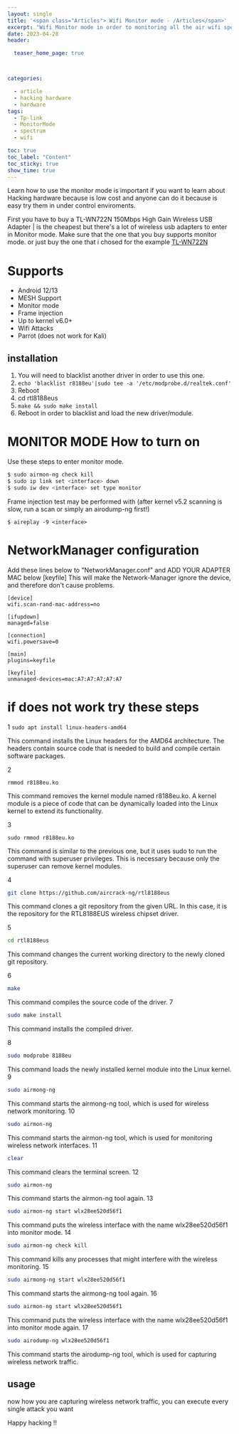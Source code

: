 ```yaml
---
layout: single
title: '<span class="Articles"> Wifi Monitor mode - /Articles</span>'
excerpt: "Wifi Monitor mode in order to monitoring all the air wifi spectrum, this is the introduccion of hacking hardware "
date: 2023-04-28
header:

  teaser_home_page: true



categories:

  - article
  - hacking hardware
  - hardware
tags:  
  - Tp-link
  - MonitorMode
  - spectrum
  - wifi

toc: true
toc_label: "Content"
toc_sticky: true
show_time: true
---
```



Learn how to use the monitor mode is important if you want to learn about Hacking hardware because is low cost and anyone can do it because is easy try them in under control enviroments.


First you have to buy a TL-WN722N  150Mbps High Gain Wireless USB Adapter | is the cheapest but there's a lot of wireless usb adapters to enter in Monitor mode. 
Make sure that the one that you buy supports monitor mode. or just buy the one that i chosed for the example [TL-WN722N](https://www.amazon.com/-/es/Tp-Link-TL-WN722N-IEEE-802-11n-borrador/dp/9800359850)

# Supports
* Android 12/13
* MESH Support
* Monitor mode
* Frame injection
* Up to kernel v6.0+
* Wifi Attacks
* Parrot (does not work for Kali)

## installation

1. You will need to blacklist another driver in order to use this one.
2. ```echo 'blacklist r8188eu'|sudo tee -a '/etc/modprobe.d/realtek.conf'```
3. Reboot
4. cd rtl8188eus
5. ```make && sudo make install```
6. Reboot in order to blacklist and load the new driver/module.

# MONITOR MODE How to turn on
Use these steps to enter monitor mode.

```bash
$ sudo airmon-ng check kill
$ sudo ip link set <interface> down
$ sudo iw dev <interface> set type monitor
```

Frame injection test may be performed with
(after kernel v5.2 scanning is slow, run a scan or simply an airodump-ng first!)

```
$ aireplay -9 <interface>
```

# NetworkManager configuration
Add these lines below to "NetworkManager.conf" and ADD YOUR ADAPTER MAC below [keyfile]
This will make the Network-Manager ignore the device, and therefore don't cause problems.
```
[device]
wifi.scan-rand-mac-address=no

[ifupdown]
managed=false

[connection]
wifi.powersave=0

[main]
plugins=keyfile

[keyfile]
unmanaged-devices=mac:A7:A7:A7:A7:A7
```

# if does not work try these steps
1
```sudo apt install linux-headers-amd64```

This command installs the Linux headers for the AMD64 architecture. The headers contain source code that is needed to build and compile certain software packages.

2

```rmmod r8188eu.ko```

This command removes the kernel module named r8188eu.ko. A kernel module is a piece of code that can be dynamically loaded into the Linux kernel to extend its functionality.

3

```sudo rmmod r8188eu.ko```


This command is similar to the previous one, but it uses sudo to run the command with superuser privileges. This is necessary because only the superuser can remove kernel modules.

4

```bash
git clone https://github.com/aircrack-ng/rtl8188eus
```

This command clones a git repository from the given URL. In this case, it is the repository for the RTL8188EUS wireless chipset driver.

5

```bash
cd rtl8188eus
```

This command changes the current working directory to the newly cloned git repository.

6
```bash
make
```
This command compiles the source code of the driver.
7
```bash
sudo make install
```

This command installs the compiled driver.

8
```bash
sudo modprobe 8188eu
```
This command loads the newly installed kernel module into the Linux kernel.
9
```bash
sudo airmong-ng
```
This command starts the airmong-ng tool, which is used for wireless network monitoring.
10
```bash
sudo airmon-ng
```
This command starts the airmon-ng tool, which is used for monitoring wireless network interfaces.
11
```bash
clear
```
This command clears the terminal screen.
12
```bash
sudo airmon-ng
```
This command starts the airmon-ng tool again.
13
```bash
sudo airmon-ng start wlx28ee520d56f1
```
This command puts the wireless interface with the name wlx28ee520d56f1 into monitor mode.
14
```bash
sudo airmon-ng check kill
```
This command kills any processes that might interfere with the wireless monitoring.
15
```bash
sudo airmong-ng start wlx28ee520d56f1
```
This command starts the airmong-ng tool again.
16
```bash
sudo airmon-ng start wlx28ee520d56f1
```
This command puts the wireless interface with the name wlx28ee520d56f1 into monitor mode again.
17
```bash
sudo airodump-ng wlx28ee520d56f1
```
This command starts the airodump-ng tool, which is used for capturing wireless network traffic.

## usage
now how you are capturing wireless network traffic, you can execute every single attack you want

Happy hacking !!


